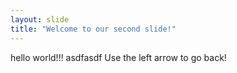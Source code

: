 ```yaml
---
layout: slide
title: "Welcome to our second slide!"
---
```

hello world!!!
asdfasdf
Use the left arrow to go back!
